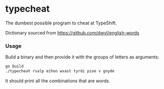# typecheat

The dumbest possible program to cheat at TypeShift.

Dictionary sourced from <https://github.com/dwyl/english-words>

### Usage

Build a binary and then provide it with the groups of letters as arguments:

```bash
go build
./typecheat rsalp eihon wxast tyrdi pioe v gnyde
```

It should print all the combinations that are words.
